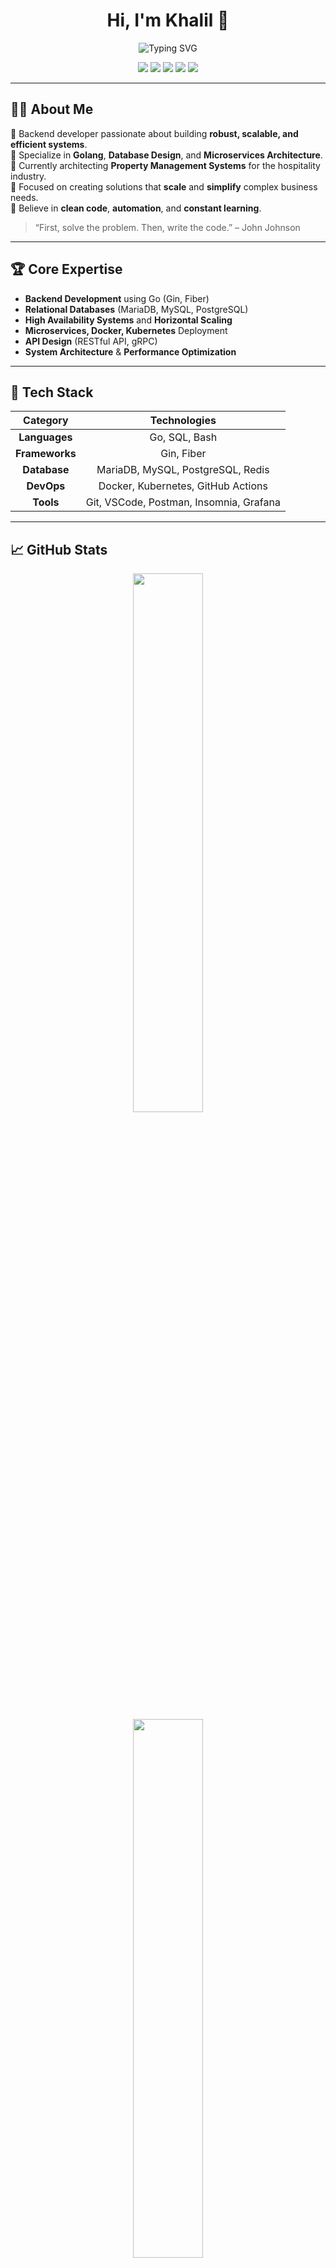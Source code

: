 <h1 align="center">Hi, I'm Khalil 👋</h1>

<p align="center">
  <img src="https://readme-typing-svg.demolab.com?font=Fira+Code&weight=500&size=24&pause=1000&center=true&width=435&lines=Backend+Developer;Database+Architect;Software+Engineer;Always+Learning+%26+Building+Solutions" alt="Typing SVG" />
</p>

<div align="center">
  <img src="https://img.shields.io/badge/Golang-00ADD8?style=for-the-badge&logo=go&logoColor=white" />
  <img src="https://img.shields.io/badge/MariaDB-003545?style=for-the-badge&logo=mariadb&logoColor=white" />
  <img src="https://img.shields.io/badge/Kubernetes-326CE5?style=for-the-badge&logo=kubernetes&logoColor=white" />
  <img src="https://img.shields.io/badge/Docker-2496ED?style=for-the-badge&logo=docker&logoColor=white" />
  <img src="https://img.shields.io/badge/Redis-DC382D?style=for-the-badge&logo=redis&logoColor=white" />
</div>

---

## 🧑‍💻 About Me

🔹 Backend developer passionate about building **robust, scalable, and efficient systems**.  
🔹 Specialize in **Golang**, **Database Design**, and **Microservices Architecture**.  
🔹 Currently architecting **Property Management Systems** for the hospitality industry.  
🔹 Focused on creating solutions that **scale** and **simplify** complex business needs.  
🔹 Believe in **clean code**, **automation**, and **constant learning**.

> “First, solve the problem. Then, write the code.” – John Johnson

---

## 🏆 Core Expertise

- **Backend Development** using Go (Gin, Fiber)
- **Relational Databases** (MariaDB, MySQL, PostgreSQL)
- **High Availability Systems** and **Horizontal Scaling**
- **Microservices, Docker, Kubernetes** Deployment
- **API Design** (RESTful API, gRPC)
- **System Architecture** & **Performance Optimization**

---

## 🚀 Tech Stack

| Category | Technologies |
|:--------:|:------------:|
| **Languages** | Go, SQL, Bash |
| **Frameworks** | Gin, Fiber |
| **Database** | MariaDB, MySQL, PostgreSQL, Redis |
| **DevOps** | Docker, Kubernetes, GitHub Actions |
| **Tools** | Git, VSCode, Postman, Insomnia, Grafana |

---

## 📈 GitHub Stats

<div align="center">
<!--   <img src="https://github-readme-stats.vercel.app/api?username=retechno&show_icons=true&theme=radical&hide_border=true" width="47%" /> -->
  <img src="https://github-readme-streak-stats.herokuapp.com/?user=retechno&theme=radical&hide_border=true" width="47%"/>
</div>

<div align="center">
  <img src="https://github-readme-stats.vercel.app/api/top-langs/?username=retechno&layout=compact&theme=radical&hide_border=true" width="47%" />
</div>

---

## 🛠️ Featured Projects

| Project | Description | Tech |
|:-------|:------------|:----|
| **PMS System** | End-to-end solution for hotel management with multi-database architecture | Go, MariaDB, Kubernetes |
| **Auto Database Creator** | Automation tool for creating and assigning new database instances dynamically | Go, SQL |
| **Distributed Inventory Manager** | Scalable inventory system designed for multi-location synchronization | Go, Redis, gRPC |

---

## 📫 Let's Connect

<div align="center">
  <a href="mailto:khalil.mn3@gmail.com">
    <img src="https://img.shields.io/badge/Email-Contact%20Me-red?style=for-the-badge&logo=gmail&logoColor=white" />
  </a>
  <a href="https://linkedin.com/in/muhammad-khaer-36123012b">
    <img src="https://img.shields.io/badge/LinkedIn-Connect-blue?style=for-the-badge&logo=linkedin&logoColor=white" />
  </a>
<!--   <a href="https://yourwebsite.com">
    <img src="https://img.shields.io/badge/Website-Visit-brightgreen?style=for-the-badge&logo=google-chrome&logoColor=white" />
  </a> -->
</div>

---

<p align="center">
  <i>“Code is like humor. When you have to explain it, it’s bad.” – Cory House</i>  
</p>

---

